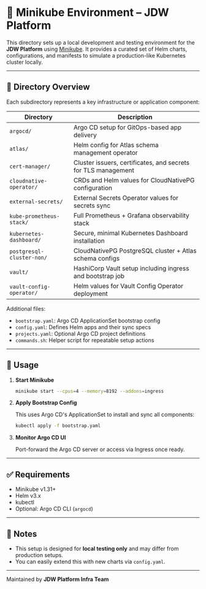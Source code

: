 # 🧪 Minikube Environment – JDW Platform

This directory sets up a local development and testing environment for the **JDW Platform** using [Minikube](https://minikube.sigs.k8s.io/). It provides a curated set of Helm charts, configurations, and manifests to simulate a production-like Kubernetes cluster locally.

---

## 📁 Directory Overview

Each subdirectory represents a key infrastructure or application component:

| Directory                 | Description |
|--------------------------|-------------|
| `argocd/`                | Argo CD setup for GitOps-based app delivery |
| `atlas/`                 | Helm config for Atlas schema management operator |
| `cert-manager/`          | Cluster issuers, certificates, and secrets for TLS management |
| `cloudnative-operator/`  | CRDs and Helm values for CloudNativePG configuration |
| `external-secrets/`      | External Secrets Operator values for secrets sync |
| `kube-prometheus-stack/` | Full Prometheus + Grafana observability stack |
| `kubernetes-dashboard/`  | Secure, minimal Kubernetes Dashboard installation |
| `postgresql-cluster-non/`| CloudNativePG PostgreSQL cluster + Atlas schema configs |
| `vault/`                 | HashiCorp Vault setup including ingress and bootstrap job |
| `vault-config-operator/` | Helm values for Vault Config Operator deployment |

Additional files:

- `bootstrap.yaml`: Argo CD ApplicationSet bootstrap config
- `config.yaml`: Defines Helm apps and their sync specs
- `projects.yaml`: Optional Argo CD project definitions
- `commands.sh`: Helper script for repeatable setup actions

---

## 🚀 Usage

1. **Start Minikube**

   ```bash
   minikube start --cpus=4 --memory=8192 --addons=ingress
   ```

2. **Apply Bootstrap Config**

   This uses Argo CD's ApplicationSet to install and sync all components:

   ```bash
   kubectl apply -f bootstrap.yaml
   ```

3. **Monitor Argo CD UI**

   Port-forward the Argo CD server or access via Ingress once ready.

---

## ✅ Requirements

- Minikube v1.31+
- Helm v3.x
- kubectl
- Optional: Argo CD CLI (`argocd`)

---

## 📌 Notes

- This setup is designed for **local testing only** and may differ from production setups.
- You can easily extend this with new charts via `config.yaml`.

---

Maintained by **JDW Platform Infra Team**
